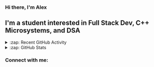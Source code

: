 ### Hi there, I'm Alex  


## I'm a student interested in Full Stack Dev, C++ Microsystems, and DSA 


<details>
  <summary>:zap: Recent GitHub Activity</summary>
</details>

<details>
  <summary>:zap: GitHub Stats</summary>

  <img align="left" alt="Alex Mehta's GitHub Stats" src="https://github-readme-stats.codestackr.vercel.app/api?username=alexmehta&show_icons=true&hide_border=true" />

</details>


### Connect with me:
[linkedin]: https://www.linkedin.com/in/alexander-mehta-b97659220/
